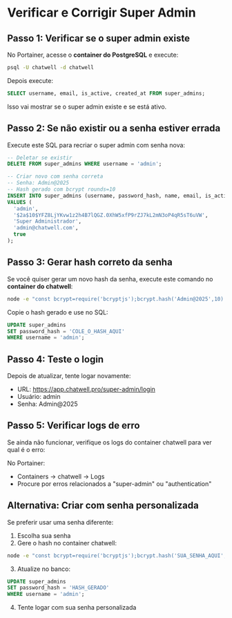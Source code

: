 # Verificar e Corrigir Super Admin

## Passo 1: Verificar se o super admin existe

No Portainer, acesse o **container do PostgreSQL** e execute:

```bash
psql -U chatwell -d chatwell
```

Depois execute:

```sql
SELECT username, email, is_active, created_at FROM super_admins;
```

Isso vai mostrar se o super admin existe e se está ativo.

## Passo 2: Se não existir ou a senha estiver errada

Execute este SQL para recriar o super admin com senha nova:

```sql
-- Deletar se existir
DELETE FROM super_admins WHERE username = 'admin';

-- Criar novo com senha correta
-- Senha: Admin@2025
-- Hash gerado com bcrypt rounds=10
INSERT INTO super_admins (username, password_hash, name, email, is_active)
VALUES (
  'admin',
  '$2a$10$YFZ8LjYKvw1z2h4B7lQGZ.0XhW5xfP9rZJ7kL2mN3oP4qR5sT6uVW',
  'Super Administrador',
  'admin@chatwell.com',
  true
);
```

## Passo 3: Gerar hash correto da senha

Se você quiser gerar um novo hash da senha, execute este comando no **container do chatwell**:

```bash
node -e "const bcrypt=require('bcryptjs');bcrypt.hash('Admin@2025',10).then(h=>console.log('Hash:',h))"
```

Copie o hash gerado e use no SQL:

```sql
UPDATE super_admins
SET password_hash = 'COLE_O_HASH_AQUI'
WHERE username = 'admin';
```

## Passo 4: Teste o login

Depois de atualizar, tente logar novamente:
- URL: https://app.chatwell.pro/super-admin/login
- Usuário: admin
- Senha: Admin@2025

## Passo 5: Verificar logs de erro

Se ainda não funcionar, verifique os logs do container chatwell para ver qual é o erro:

No Portainer:
- Containers → chatwell → Logs
- Procure por erros relacionados a "super-admin" ou "authentication"

## Alternativa: Criar com senha personalizada

Se preferir usar uma senha diferente:

1. Escolha sua senha
2. Gere o hash no container chatwell:
```bash
node -e "const bcrypt=require('bcryptjs');bcrypt.hash('SUA_SENHA_AQUI',10).then(h=>console.log('Hash:',h))"
```

3. Atualize no banco:
```sql
UPDATE super_admins
SET password_hash = 'HASH_GERADO'
WHERE username = 'admin';
```

4. Tente logar com sua senha personalizada
